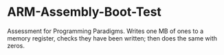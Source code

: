 # ARM-Assembly-Boot-Test
Assessment for Programming Paradigms. Writes one MB of ones to a memory register, checks they have been written; then does the same with zeros.

